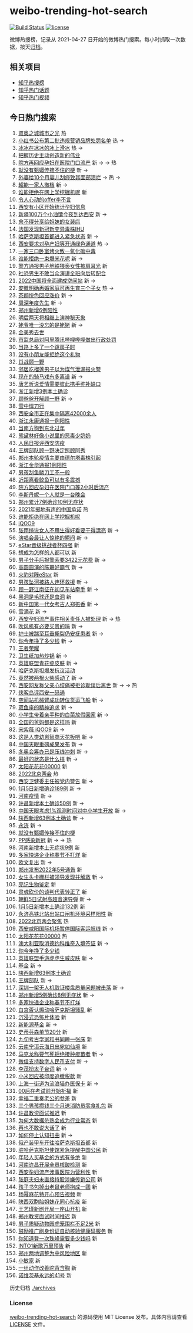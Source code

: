 # weibo-trending-hot-search

[![Build Status](https://github.com/justjavac/weibo-trending-hot-search/workflows/ci/badge.svg?branch=master)](https://github.com/justjavac/weibo-trending-hot-search/actions)
[![license](https://img.shields.io/github/license/justjavac/weibo-trending-hot-search)](https://github.com/justjavac/weibo-trending-hot-search/blob/master/LICENSE)

微博热搜榜，记录从 2021-04-27 日开始的微博热门搜索。每小时抓取一次数据，按天[归档](./archives)。

## 相关项目

- [知乎热搜榜](https://github.com/justjavac/zhihu-trending-top-search)
- [知乎热门话题](https://github.com/justjavac/zhihu-trending-hot-questions)
- [知乎热门视频](https://github.com/justjavac/zhihu-trending-hot-video)

## 今日热门搜索

<!-- BEGIN -->
<!-- 最后更新时间 Thu Jan 06 2022 13:16:03 GMT+0800 (China Standard Time) -->

1. [双奥之城城市之光](https://s.weibo.com//weibo?q=%23%E5%8F%8C%E5%A5%A5%E4%B9%8B%E5%9F%8E%E5%9F%8E%E5%B8%82%E4%B9%8B%E5%85%89%23&Refer=new_time)
   热
1. [小红书公布第二批违规营销品牌处罚名单](https://s.weibo.com//weibo?q=%23%E5%B0%8F%E7%BA%A2%E4%B9%A6%E5%85%AC%E5%B8%83%E7%AC%AC%E4%BA%8C%E6%89%B9%E8%BF%9D%E8%A7%84%E8%90%A5%E9%94%80%E5%93%81%E7%89%8C%E5%A4%84%E7%BD%9A%E5%90%8D%E5%8D%95%23&Refer=top)
   热 ->
1. [冰冰在冰冰的冰上滑冰](https://s.weibo.com//weibo?q=%23%E5%86%B0%E5%86%B0%E5%9C%A8%E5%86%B0%E5%86%B0%E7%9A%84%E5%86%B0%E4%B8%8A%E6%BB%91%E5%86%B0%23&Refer=top)
   热 ->
1. [把握历史主动创造新的伟业](https://s.weibo.com//weibo?q=%23%E6%8A%8A%E6%8F%A1%E5%8E%86%E5%8F%B2%E4%B8%BB%E5%8A%A8%E5%88%9B%E9%80%A0%E6%96%B0%E7%9A%84%E4%BC%9F%E4%B8%9A%23&Refer=top)
1. [院方再回应孕妇在医院门口流产](https://s.weibo.com//weibo?q=%23%E9%99%A2%E6%96%B9%E5%86%8D%E5%9B%9E%E5%BA%94%E5%AD%95%E5%A6%87%E5%9C%A8%E5%8C%BB%E9%99%A2%E9%97%A8%E5%8F%A3%E6%B5%81%E4%BA%A7%23&Refer=top)
   新 -> -> 热
1. [就没有甄嬛传接不住的梗](https://s.weibo.com//weibo?q=%E5%B0%B1%E6%B2%A1%E6%9C%89%E7%94%84%E5%AC%9B%E4%BC%A0%E6%8E%A5%E4%B8%8D%E4%BD%8F%E7%9A%84%E6%A2%97&Refer=top)
   新 ->
1. [外婆给10个月婴儿刮痧致其面部溃烂](https://s.weibo.com//weibo?q=%23%E5%A4%96%E5%A9%86%E7%BB%9910%E4%B8%AA%E6%9C%88%E5%A9%B4%E5%84%BF%E5%88%AE%E7%97%A7%E8%87%B4%E5%85%B6%E9%9D%A2%E9%83%A8%E6%BA%83%E7%83%82%23&Refer=top)
   -> 热 ->
1. [超能一家人撤档](https://s.weibo.com//weibo?q=%23%E8%B6%85%E8%83%BD%E4%B8%80%E5%AE%B6%E4%BA%BA%E6%92%A4%E6%A1%A3%23&Refer=top)
   新 ->
1. [谁能拒绝在网上学挖掘机呢](https://s.weibo.com//weibo?q=%E8%B0%81%E8%83%BD%E6%8B%92%E7%BB%9D%E5%9C%A8%E7%BD%91%E4%B8%8A%E5%AD%A6%E6%8C%96%E6%8E%98%E6%9C%BA%E5%91%A2&Refer=top)
   新
1. [令人心动的offer李不言](https://s.weibo.com//weibo?q=%23%E4%BB%A4%E4%BA%BA%E5%BF%83%E5%8A%A8%E7%9A%84offer%E6%9D%8E%E4%B8%8D%E8%A8%80%23&Refer=top)
1. [西安有小区开始统计孕妇信息](https://s.weibo.com//weibo?q=%23%E8%A5%BF%E5%AE%89%E6%9C%89%E5%B0%8F%E5%8C%BA%E5%BC%80%E5%A7%8B%E7%BB%9F%E8%AE%A1%E5%AD%95%E5%A6%87%E4%BF%A1%E6%81%AF%23&Refer=top)
1. [新疆100万个小油馕今夜到达西安](https://s.weibo.com//weibo?q=%23%E6%96%B0%E7%96%86100%E4%B8%87%E4%B8%AA%E5%B0%8F%E6%B2%B9%E9%A6%95%E4%BB%8A%E5%A4%9C%E5%88%B0%E8%BE%BE%E8%A5%BF%E5%AE%89%23&Refer=top)
   新 ->
1. [舍不得分享给姐妹的女装店](https://s.weibo.com//weibo?q=%23%E8%88%8D%E4%B8%8D%E5%BE%97%E5%88%86%E4%BA%AB%E7%BB%99%E5%A7%90%E5%A6%B9%E7%9A%84%E5%A5%B3%E8%A3%85%E5%BA%97%23&Refer=top)
1. [法国发现新冠新变异毒株IHU](https://s.weibo.com//weibo?q=%23%E6%B3%95%E5%9B%BD%E5%8F%91%E7%8E%B0%E6%96%B0%E5%86%A0%E6%96%B0%E5%8F%98%E5%BC%82%E6%AF%92%E6%A0%AAIHU%23&Refer=top)
1. [哈萨克斯坦首都进入紧急状态](https://s.weibo.com//weibo?q=%23%E5%93%88%E8%90%A8%E5%85%8B%E6%96%AF%E5%9D%A6%E9%A6%96%E9%83%BD%E8%BF%9B%E5%85%A5%E7%B4%A7%E6%80%A5%E7%8A%B6%E6%80%81%23&Refer=top)
   新 ->
1. [西安要求对孕产妇等开通绿色通道](https://s.weibo.com//weibo?q=%23%E8%A5%BF%E5%AE%89%E8%A6%81%E6%B1%82%E5%AF%B9%E5%AD%95%E4%BA%A7%E5%A6%87%E7%AD%89%E5%BC%80%E9%80%9A%E7%BB%BF%E8%89%B2%E9%80%9A%E9%81%93%23&Refer=top)
   热 ->
1. [一家三口卧室烤火致一氧化碳中毒](https://s.weibo.com//weibo?q=%23%E4%B8%80%E5%AE%B6%E4%B8%89%E5%8F%A3%E5%8D%A7%E5%AE%A4%E7%83%A4%E7%81%AB%E8%87%B4%E4%B8%80%E6%B0%A7%E5%8C%96%E7%A2%B3%E4%B8%AD%E6%AF%92%23&Refer=top)
1. [谁能拒绝一束爆米花呢](https://s.weibo.com//weibo?q=%23%E8%B0%81%E8%83%BD%E6%8B%92%E7%BB%9D%E4%B8%80%E6%9D%9F%E7%88%86%E7%B1%B3%E8%8A%B1%E5%91%A2%23&Refer=top)
   新 ->
1. [警方通报男子地铁猥亵女性被扇耳光](https://s.weibo.com//weibo?q=%23%E8%AD%A6%E6%96%B9%E9%80%9A%E6%8A%A5%E7%94%B7%E5%AD%90%E5%9C%B0%E9%93%81%E7%8C%A5%E4%BA%B5%E5%A5%B3%E6%80%A7%E8%A2%AB%E6%89%87%E8%80%B3%E5%85%89%23&Refer=top)
   新
1. [社恐男生不敢当众演讲全班向后转配合](https://s.weibo.com//weibo?q=%23%E7%A4%BE%E6%81%90%E7%94%B7%E7%94%9F%E4%B8%8D%E6%95%A2%E5%BD%93%E4%BC%97%E6%BC%94%E8%AE%B2%E5%85%A8%E7%8F%AD%E5%90%91%E5%90%8E%E8%BD%AC%E9%85%8D%E5%90%88%23&Refer=top)
1. [2022中国将全面建成空间站](https://s.weibo.com//weibo?q=%232022%E4%B8%AD%E5%9B%BD%E5%B0%86%E5%85%A8%E9%9D%A2%E5%BB%BA%E6%88%90%E7%A9%BA%E9%97%B4%E7%AB%99%23&Refer=top)
   新 ->
1. [安徽明确再婚家庭可再生育三个子女](https://s.weibo.com//weibo?q=%23%E5%AE%89%E5%BE%BD%E6%98%8E%E7%A1%AE%E5%86%8D%E5%A9%9A%E5%AE%B6%E5%BA%AD%E5%8F%AF%E5%86%8D%E7%94%9F%E8%82%B2%E4%B8%89%E4%B8%AA%E5%AD%90%E5%A5%B3%23&Refer=top)
   热 ->
1. [茶颜悦色回应涨价](https://s.weibo.com//weibo?q=%23%E8%8C%B6%E9%A2%9C%E6%82%A6%E8%89%B2%E5%9B%9E%E5%BA%94%E6%B6%A8%E4%BB%B7%23&Refer=top)
   新 ->
1. [周深年度先生](https://s.weibo.com//weibo?q=%23%E5%91%A8%E6%B7%B1%E5%B9%B4%E5%BA%A6%E5%85%88%E7%94%9F%23&Refer=top)
   新 ->
1. [郑州新增6例阳性](https://s.weibo.com//weibo?q=%23%E9%83%91%E5%B7%9E%E6%96%B0%E5%A2%9E6%E4%BE%8B%E9%98%B3%E6%80%A7%23&Refer=top)
1. [明后两天将相继上演神秘天象](https://s.weibo.com//weibo?q=%23%E6%98%8E%E5%90%8E%E4%B8%A4%E5%A4%A9%E5%B0%86%E7%9B%B8%E7%BB%A7%E4%B8%8A%E6%BC%94%E7%A5%9E%E7%A7%98%E5%A4%A9%E8%B1%A1%23&Refer=top)
1. [姥爷唯一没忘的是姥姥](https://s.weibo.com//weibo?q=%23%E5%A7%A5%E7%88%B7%E5%94%AF%E4%B8%80%E6%B2%A1%E5%BF%98%E7%9A%84%E6%98%AF%E5%A7%A5%E5%A7%A5%23&Refer=top)
   新 ->
1. [金美秀去世](https://s.weibo.com//weibo?q=%23%E9%87%91%E7%BE%8E%E7%A7%80%E5%8E%BB%E4%B8%96%23&Refer=top)
1. [市监总局对阿里腾讯哔哩哔哩做出行政处罚](https://s.weibo.com//weibo?q=%23%E5%B8%82%E7%9B%91%E6%80%BB%E5%B1%80%E5%AF%B9%E9%98%BF%E9%87%8C%E8%85%BE%E8%AE%AF%E5%93%94%E5%93%A9%E5%93%94%E5%93%A9%E5%81%9A%E5%87%BA%E8%A1%8C%E6%94%BF%E5%A4%84%E7%BD%9A%23&Refer=top)
1. [当路上多了一个跳房子时](https://s.weibo.com//weibo?q=%23%E5%BD%93%E8%B7%AF%E4%B8%8A%E5%A4%9A%E4%BA%86%E4%B8%80%E4%B8%AA%E8%B7%B3%E6%88%BF%E5%AD%90%E6%97%B6%23&Refer=top)
1. [没有小朋友能拒绝这个礼物](https://s.weibo.com//weibo?q=%23%E6%B2%A1%E6%9C%89%E5%B0%8F%E6%9C%8B%E5%8F%8B%E8%83%BD%E6%8B%92%E7%BB%9D%E8%BF%99%E4%B8%AA%E7%A4%BC%E7%89%A9%23&Refer=top)
1. [肖战顾一野](https://s.weibo.com//weibo?q=%23%E8%82%96%E6%88%98%E9%A1%BE%E4%B8%80%E9%87%8E%23&Refer=top)
1. [邻居吃榴莲男子以为煤气泄漏报火警](https://s.weibo.com//weibo?q=%23%E9%82%BB%E5%B1%85%E5%90%83%E6%A6%B4%E8%8E%B2%E7%94%B7%E5%AD%90%E4%BB%A5%E4%B8%BA%E7%85%A4%E6%B0%94%E6%B3%84%E6%BC%8F%E6%8A%A5%E7%81%AB%E8%AD%A6%23&Refer=top)
1. [现在的骑马戏有多离谱](https://s.weibo.com//weibo?q=%23%E7%8E%B0%E5%9C%A8%E7%9A%84%E9%AA%91%E9%A9%AC%E6%88%8F%E6%9C%89%E5%A4%9A%E7%A6%BB%E8%B0%B1%23&Refer=top)
   新 ->
1. [唐艺昕说爱情需要彼此携手弥补缺口](https://s.weibo.com//weibo?q=%23%E5%94%90%E8%89%BA%E6%98%95%E8%AF%B4%E7%88%B1%E6%83%85%E9%9C%80%E8%A6%81%E5%BD%BC%E6%AD%A4%E6%90%BA%E6%89%8B%E5%BC%A5%E8%A1%A5%E7%BC%BA%E5%8F%A3%23&Refer=top)
1. [浙江新增3例本土确诊](https://s.weibo.com//weibo?q=%23%E6%B5%99%E6%B1%9F%E6%96%B0%E5%A2%9E3%E4%BE%8B%E6%9C%AC%E5%9C%9F%E7%A1%AE%E8%AF%8A%23&Refer=top)
1. [顾爸爸开解顾一野](https://s.weibo.com//weibo?q=%23%E9%A1%BE%E7%88%B8%E7%88%B8%E5%BC%80%E8%A7%A3%E9%A1%BE%E4%B8%80%E9%87%8E%23&Refer=top)
   新 ->
1. [雪中悍刀行](https://s.weibo.com//weibo?q=%E9%9B%AA%E4%B8%AD%E6%82%8D%E5%88%80%E8%A1%8C&Refer=top)
1. [西安全市正在集中隔离42000余人](https://s.weibo.com//weibo?q=%23%E8%A5%BF%E5%AE%89%E5%85%A8%E5%B8%82%E6%AD%A3%E5%9C%A8%E9%9B%86%E4%B8%AD%E9%9A%94%E7%A6%BB42000%E4%BD%99%E4%BA%BA%23&Refer=top)
1. [浙江永康通报一例阳性](https://s.weibo.com//weibo?q=%23%E6%B5%99%E6%B1%9F%E6%B0%B8%E5%BA%B7%E9%80%9A%E6%8A%A5%E4%B8%80%E4%BE%8B%E9%98%B3%E6%80%A7%23&Refer=top)
1. [当南方狗到东北过年](https://s.weibo.com//weibo?q=%23%E5%BD%93%E5%8D%97%E6%96%B9%E7%8B%97%E5%88%B0%E4%B8%9C%E5%8C%97%E8%BF%87%E5%B9%B4%23&Refer=top)
1. [熊黛林好像小说里的恶毒少奶奶](https://s.weibo.com//weibo?q=%23%E7%86%8A%E9%BB%9B%E6%9E%97%E5%A5%BD%E5%83%8F%E5%B0%8F%E8%AF%B4%E9%87%8C%E7%9A%84%E6%81%B6%E6%AF%92%E5%B0%91%E5%A5%B6%E5%A5%B6%23&Refer=top)
1. [人民日报评西安防疫](https://s.weibo.com//weibo?q=%23%E4%BA%BA%E6%B0%91%E6%97%A5%E6%8A%A5%E8%AF%84%E8%A5%BF%E5%AE%89%E9%98%B2%E7%96%AB%23&Refer=top)
1. [王牌部队顾一野决定照顾阿秀](https://s.weibo.com//weibo?q=%23%E7%8E%8B%E7%89%8C%E9%83%A8%E9%98%9F%E9%A1%BE%E4%B8%80%E9%87%8E%E5%86%B3%E5%AE%9A%E7%85%A7%E9%A1%BE%E9%98%BF%E7%A7%80%23&Refer=top)
1. [郑州本轮疫情主要由德尔塔毒株引起](https://s.weibo.com//weibo?q=%23%E9%83%91%E5%B7%9E%E6%9C%AC%E8%BD%AE%E7%96%AB%E6%83%85%E4%B8%BB%E8%A6%81%E7%94%B1%E5%BE%B7%E5%B0%94%E5%A1%94%E6%AF%92%E6%A0%AA%E5%BC%95%E8%B5%B7%23&Refer=top)
1. [浙江金华通报1例阳性](https://s.weibo.com//weibo?q=%23%E6%B5%99%E6%B1%9F%E9%87%91%E5%8D%8E%E9%80%9A%E6%8A%A51%E4%BE%8B%E9%98%B3%E6%80%A7%23&Refer=top)
1. [男孩刮鱼鳞刀工不一般](https://s.weibo.com//weibo?q=%23%E7%94%B7%E5%AD%A9%E5%88%AE%E9%B1%BC%E9%B3%9E%E5%88%80%E5%B7%A5%E4%B8%8D%E4%B8%80%E8%88%AC%23&Refer=top)
1. [近距离看鲸鱼可以有多震撼](https://s.weibo.com//weibo?q=%23%E8%BF%91%E8%B7%9D%E7%A6%BB%E7%9C%8B%E9%B2%B8%E9%B1%BC%E5%8F%AF%E4%BB%A5%E6%9C%89%E5%A4%9A%E9%9C%87%E6%92%BC%23&Refer=top)
1. [院方回应孕妇在医院门口等2小时后流产](https://s.weibo.com//weibo?q=%23%E9%99%A2%E6%96%B9%E5%9B%9E%E5%BA%94%E5%AD%95%E5%A6%87%E5%9C%A8%E5%8C%BB%E9%99%A2%E9%97%A8%E5%8F%A3%E7%AD%892%E5%B0%8F%E6%97%B6%E5%90%8E%E6%B5%81%E4%BA%A7%23&Refer=top)
1. [李斯丹妮一个人就是一台晚会](https://s.weibo.com//weibo?q=%23%E6%9D%8E%E6%96%AF%E4%B8%B9%E5%A6%AE%E4%B8%80%E4%B8%AA%E4%BA%BA%E5%B0%B1%E6%98%AF%E4%B8%80%E5%8F%B0%E6%99%9A%E4%BC%9A%23&Refer=top)
1. [郑州累计7例确诊10例无症状](https://s.weibo.com//weibo?q=%23%E9%83%91%E5%B7%9E%E7%B4%AF%E8%AE%A17%E4%BE%8B%E7%A1%AE%E8%AF%8A10%E4%BE%8B%E6%97%A0%E7%97%87%E7%8A%B6%23&Refer=top)
1. [2021年掷地有声的中国承诺](https://s.weibo.com//weibo?q=%232021%E5%B9%B4%E6%8E%B7%E5%9C%B0%E6%9C%89%E5%A3%B0%E7%9A%84%E4%B8%AD%E5%9B%BD%E6%89%BF%E8%AF%BA%23&Refer=new_time)
   热
1. [谁能拒绝在网上学挖掘机呢](https://s.weibo.com//weibo?q=%23%E8%B0%81%E8%83%BD%E6%8B%92%E7%BB%9D%E5%9C%A8%E7%BD%91%E4%B8%8A%E5%AD%A6%E6%8C%96%E6%8E%98%E6%9C%BA%E5%91%A2%23&Refer=top)
1. [iQOO9](https://s.weibo.com//weibo?q=%23iQOO9%23&Refer=top)
1. [张雨绮说女人不用生得好看要干得漂亮](https://s.weibo.com//weibo?q=%23%E5%BC%A0%E9%9B%A8%E7%BB%AE%E8%AF%B4%E5%A5%B3%E4%BA%BA%E4%B8%8D%E7%94%A8%E7%94%9F%E5%BE%97%E5%A5%BD%E7%9C%8B%E8%A6%81%E5%B9%B2%E5%BE%97%E6%BC%82%E4%BA%AE%23&Refer=top)
   新 ->
1. [演唱会最让人惊艳的瞬间](https://s.weibo.com//weibo?q=%23%E6%BC%94%E5%94%B1%E4%BC%9A%E6%9C%80%E8%AE%A9%E4%BA%BA%E6%83%8A%E8%89%B3%E7%9A%84%E7%9E%AC%E9%97%B4%23&Refer=top)
   新 ->
1. [eStar晋级挑战者杯四强](https://s.weibo.com//weibo?q=%23eStar%E6%99%8B%E7%BA%A7%E6%8C%91%E6%88%98%E8%80%85%E6%9D%AF%E5%9B%9B%E5%BC%BA%23&Refer=top)
   新
1. [想成为怎样的人都可以](https://s.weibo.com//weibo?q=%23%E6%83%B3%E6%88%90%E4%B8%BA%E6%80%8E%E6%A0%B7%E7%9A%84%E4%BA%BA%E9%83%BD%E5%8F%AF%E4%BB%A5%23&Refer=top)
   新
1. [男子分手后报警索要3422元花费](https://s.weibo.com//weibo?q=%23%E7%94%B7%E5%AD%90%E5%88%86%E6%89%8B%E5%90%8E%E6%8A%A5%E8%AD%A6%E7%B4%A2%E8%A6%813422%E5%85%83%E8%8A%B1%E8%B4%B9%23&Refer=top)
   新 ->
1. [高圆圆演的陈珊好霸气](https://s.weibo.com//weibo?q=%23%E9%AB%98%E5%9C%86%E5%9C%86%E6%BC%94%E7%9A%84%E9%99%88%E7%8F%8A%E5%A5%BD%E9%9C%B8%E6%B0%94%23&Refer=top)
   新 ->
1. [火豹对阵eStar](https://s.weibo.com//weibo?q=%23%E7%81%AB%E8%B1%B9%E5%AF%B9%E9%98%B5eStar%23&Refer=top)
   新
1. [男孩坠河被路人连环救援](https://s.weibo.com//weibo?q=%23%E7%94%B7%E5%AD%A9%E5%9D%A0%E6%B2%B3%E8%A2%AB%E8%B7%AF%E4%BA%BA%E8%BF%9E%E7%8E%AF%E6%95%91%E6%8F%B4%23&Refer=top)
   新 ->
1. [顾一野江南征在初见车站牵手](https://s.weibo.com//weibo?q=%23%E9%A1%BE%E4%B8%80%E9%87%8E%E6%B1%9F%E5%8D%97%E5%BE%81%E5%9C%A8%E5%88%9D%E8%A7%81%E8%BD%A6%E7%AB%99%E7%89%B5%E6%89%8B%23&Refer=top)
   新 ->
1. [黑洞是毛球还是虫洞](https://s.weibo.com//weibo?q=%23%E9%BB%91%E6%B4%9E%E6%98%AF%E6%AF%9B%E7%90%83%E8%BF%98%E6%98%AF%E8%99%AB%E6%B4%9E%23&Refer=top)
   新
1. [新中国第一代女考古人郑振香](https://s.weibo.com//weibo?q=%23%E6%96%B0%E4%B8%AD%E5%9B%BD%E7%AC%AC%E4%B8%80%E4%BB%A3%E5%A5%B3%E8%80%83%E5%8F%A4%E4%BA%BA%E9%83%91%E6%8C%AF%E9%A6%99%23&Refer=top)
   新 ->
1. [雪滴花](https://s.weibo.com//weibo?q=%E9%9B%AA%E6%BB%B4%E8%8A%B1&Refer=top) 新
   ->
1. [西安孕妇流产事件相关责任人被处理](https://s.weibo.com//weibo?q=%23%E8%A5%BF%E5%AE%89%E5%AD%95%E5%A6%87%E6%B5%81%E4%BA%A7%E4%BA%8B%E4%BB%B6%E7%9B%B8%E5%85%B3%E8%B4%A3%E4%BB%BB%E4%BA%BA%E8%A2%AB%E5%A4%84%E7%90%86%23&Refer=top)
   新 -> 热
1. [吹风机有必要买贵的吗](https://s.weibo.com//weibo?q=%23%E5%90%B9%E9%A3%8E%E6%9C%BA%E6%9C%89%E5%BF%85%E8%A6%81%E4%B9%B0%E8%B4%B5%E7%9A%84%E5%90%97%23&Refer=top)
   新 ->
1. [护士被踹至耳垂撕裂仍安抚患者](https://s.weibo.com//weibo?q=%23%E6%8A%A4%E5%A3%AB%E8%A2%AB%E8%B8%B9%E8%87%B3%E8%80%B3%E5%9E%82%E6%92%95%E8%A3%82%E4%BB%8D%E5%AE%89%E6%8A%9A%E6%82%A3%E8%80%85%23&Refer=top)
   新 ->
1. [你今年挣了多少钱](https://s.weibo.com//weibo?q=%E4%BD%A0%E4%BB%8A%E5%B9%B4%E6%8C%A3%E4%BA%86%E5%A4%9A%E5%B0%91%E9%92%B1&Refer=top)
   新 ->
1. [王者荣耀](https://s.weibo.com//weibo?q=%23%E7%8E%8B%E8%80%85%E8%8D%A3%E8%80%80%23&Refer=top)
1. [卫生纸加热炒锅](https://s.weibo.com//weibo?q=%23%E5%8D%AB%E7%94%9F%E7%BA%B8%E5%8A%A0%E7%83%AD%E7%82%92%E9%94%85%23&Refer=top)
   新 ->
1. [英雄联盟青花瓷皮肤](https://s.weibo.com//weibo?q=%23%E8%8B%B1%E9%9B%84%E8%81%94%E7%9B%9F%E9%9D%92%E8%8A%B1%E7%93%B7%E7%9A%AE%E8%82%A4%23&Refer=top)
   新 ->
1. [哈萨克斯坦爆发抗议活动](https://s.weibo.com//weibo?q=%23%E5%93%88%E8%90%A8%E5%85%8B%E6%96%AF%E5%9D%A6%E7%88%86%E5%8F%91%E6%8A%97%E8%AE%AE%E6%B4%BB%E5%8A%A8%23&Refer=top)
1. [竟然被两根火柴感动了](https://s.weibo.com//weibo?q=%E7%AB%9F%E7%84%B6%E8%A2%AB%E4%B8%A4%E6%A0%B9%E7%81%AB%E6%9F%B4%E6%84%9F%E5%8A%A8%E4%BA%86&Refer=top)
   新 ->
1. [西安网友称父亲心绞痛被拒诊耽误后离世](https://s.weibo.com//weibo?q=%23%E8%A5%BF%E5%AE%89%E7%BD%91%E5%8F%8B%E7%A7%B0%E7%88%B6%E4%BA%B2%E5%BF%83%E7%BB%9E%E7%97%9B%E8%A2%AB%E6%8B%92%E8%AF%8A%E8%80%BD%E8%AF%AF%E5%90%8E%E7%A6%BB%E4%B8%96%23&Refer=top)
   新 -> -> 热
1. [侠客岛评西安一码通](https://s.weibo.com//weibo?q=%23%E4%BE%A0%E5%AE%A2%E5%B2%9B%E8%AF%84%E8%A5%BF%E5%AE%89%E4%B8%80%E7%A0%81%E9%80%9A%23&Refer=top)
1. [空间站机械臂成功转位货运飞船](https://s.weibo.com//weibo?q=%23%E7%A9%BA%E9%97%B4%E7%AB%99%E6%9C%BA%E6%A2%B0%E8%87%82%E6%88%90%E5%8A%9F%E8%BD%AC%E4%BD%8D%E8%B4%A7%E8%BF%90%E9%A3%9E%E8%88%B9%23&Refer=top)
   新 ->
1. [双鱼座的精神追求](https://s.weibo.com//weibo?q=%23%E5%8F%8C%E9%B1%BC%E5%BA%A7%E7%9A%84%E7%B2%BE%E7%A5%9E%E8%BF%BD%E6%B1%82%23&Refer=top)
   新 ->
1. [小学生带着亲手种的白菜放假回家](https://s.weibo.com//weibo?q=%23%E5%B0%8F%E5%AD%A6%E7%94%9F%E5%B8%A6%E7%9D%80%E4%BA%B2%E6%89%8B%E7%A7%8D%E7%9A%84%E7%99%BD%E8%8F%9C%E6%94%BE%E5%81%87%E5%9B%9E%E5%AE%B6%23&Refer=top)
   新 ->
1. [全国的爸妈都是这样吗](https://s.weibo.com//weibo?q=%23%E5%85%A8%E5%9B%BD%E7%9A%84%E7%88%B8%E5%A6%88%E9%83%BD%E6%98%AF%E8%BF%99%E6%A0%B7%E5%90%97%23&Refer=top)
   新
1. [宋紫薇 iQOO9](https://s.weibo.com//weibo?q=%E5%AE%8B%E7%B4%AB%E8%96%87%20iQOO9&Refer=top)
   新 ->
1. [这是人类幼崽智商天花板吧](https://s.weibo.com//weibo?q=%23%E8%BF%99%E6%98%AF%E4%BA%BA%E7%B1%BB%E5%B9%BC%E5%B4%BD%E6%99%BA%E5%95%86%E5%A4%A9%E8%8A%B1%E6%9D%BF%E5%90%A7%23&Refer=top)
   新 ->
1. [中国天眼重磅成果发布](https://s.weibo.com//weibo?q=%23%E4%B8%AD%E5%9B%BD%E5%A4%A9%E7%9C%BC%E9%87%8D%E7%A3%85%E6%88%90%E6%9E%9C%E5%8F%91%E5%B8%83%23&Refer=top)
   新 ->
1. [冬奥会筹办已是压线冲刺](https://s.weibo.com//weibo?q=%23%E5%86%AC%E5%A5%A5%E4%BC%9A%E7%AD%B9%E5%8A%9E%E5%B7%B2%E6%98%AF%E5%8E%8B%E7%BA%BF%E5%86%B2%E5%88%BA%23&Refer=top)
   新 ->
1. [最好的状态是什么样](https://s.weibo.com//weibo?q=%23%E6%9C%80%E5%A5%BD%E7%9A%84%E7%8A%B6%E6%80%81%E6%98%AF%E4%BB%80%E4%B9%88%E6%A0%B7%23&Refer=top)
   新 ->
1. [太阳花花花00000](https://s.weibo.com//weibo?q=%E5%A4%AA%E9%98%B3%E8%8A%B1%E8%8A%B1%E8%8A%B100000&Refer=top)
   新
1. [2022北京两会](https://s.weibo.com//weibo?q=%232022%E5%8C%97%E4%BA%AC%E4%B8%A4%E4%BC%9A%23&Refer=new_time)
   热
1. [西安卫健委主任被党内警告](https://s.weibo.com//weibo?q=%23%E8%A5%BF%E5%AE%89%E5%8D%AB%E5%81%A5%E5%A7%94%E4%B8%BB%E4%BB%BB%E8%A2%AB%E5%85%9A%E5%86%85%E8%AD%A6%E5%91%8A%23&Refer=top)
   新 ->
1. [1月5日新增确诊189例](https://s.weibo.com//weibo?q=%231%E6%9C%885%E6%97%A5%E6%96%B0%E5%A2%9E%E7%A1%AE%E8%AF%8A189%E4%BE%8B%23&Refer=top)
   新 ->
1. [河南疫情](https://s.weibo.com//weibo?q=%23%E6%B2%B3%E5%8D%97%E7%96%AB%E6%83%85%23&Refer=top)
   新 ->
1. [许昌新增本土确诊50例](https://s.weibo.com//weibo?q=%23%E8%AE%B8%E6%98%8C%E6%96%B0%E5%A2%9E%E6%9C%AC%E5%9C%9F%E7%A1%AE%E8%AF%8A50%E4%BE%8B%23&Refer=top)
   新 ->
1. [中国天眼考虑1%观测时间对中小学生开放](https://s.weibo.com//weibo?q=%23%E4%B8%AD%E5%9B%BD%E5%A4%A9%E7%9C%BC%E8%80%83%E8%99%911%25%E8%A7%82%E6%B5%8B%E6%97%B6%E9%97%B4%E5%AF%B9%E4%B8%AD%E5%B0%8F%E5%AD%A6%E7%94%9F%E5%BC%80%E6%94%BE%23&Refer=top)
   新 ->
1. [陕西新增63例本土确诊](https://s.weibo.com//weibo?q=%23%E9%99%95%E8%A5%BF%E6%96%B0%E5%A2%9E63%E4%BE%8B%E6%9C%AC%E5%9C%9F%E7%A1%AE%E8%AF%8A%23&Refer=top)
   新 ->
1. [永济](https://s.weibo.com//weibo?q=%E6%B0%B8%E6%B5%8E&Refer=top) 新 ->
1. [就没有甄嬛传接不住的梗](https://s.weibo.com//weibo?q=%23%E5%B0%B1%E6%B2%A1%E6%9C%89%E7%94%84%E5%AC%9B%E4%BC%A0%E6%8E%A5%E4%B8%8D%E4%BD%8F%E7%9A%84%E6%A2%97%23&Refer=top)
1. [PP感染新冠](https://s.weibo.com//weibo?q=%23PP%E6%84%9F%E6%9F%93%E6%96%B0%E5%86%A0%23&Refer=top)
   新 -> -> 热
1. [河南新增本土无症状9例](https://s.weibo.com//weibo?q=%23%E6%B2%B3%E5%8D%97%E6%96%B0%E5%A2%9E%E6%9C%AC%E5%9C%9F%E6%97%A0%E7%97%87%E7%8A%B69%E4%BE%8B%23&Refer=top)
   新
1. [多家快递企业称春节不打烊](https://s.weibo.com//weibo?q=%E5%A4%9A%E5%AE%B6%E5%BF%AB%E9%80%92%E4%BC%81%E4%B8%9A%E7%A7%B0%E6%98%A5%E8%8A%82%E4%B8%8D%E6%89%93%E7%83%8A&Refer=top)
   新
1. [欧文复出](https://s.weibo.com//weibo?q=%23%E6%AC%A7%E6%96%87%E5%A4%8D%E5%87%BA%23&Refer=top)
   新 ->
1. [郑州发布2022年5号通告](https://s.weibo.com//weibo?q=%23%E9%83%91%E5%B7%9E%E5%8F%91%E5%B8%832022%E5%B9%B45%E5%8F%B7%E9%80%9A%E5%91%8A%23&Refer=top)
   新
1. [女生头卡栅栏被领导发现并解救](https://s.weibo.com//weibo?q=%23%E5%A5%B3%E7%94%9F%E5%A4%B4%E5%8D%A1%E6%A0%85%E6%A0%8F%E8%A2%AB%E9%A2%86%E5%AF%BC%E5%8F%91%E7%8E%B0%E5%B9%B6%E8%A7%A3%E6%95%91%23&Refer=top)
   新 ->
1. [亮记生物鉴定](https://s.weibo.com//weibo?q=%23%E4%BA%AE%E8%AE%B0%E7%94%9F%E7%89%A9%E9%89%B4%E5%AE%9A%23&Refer=top)
   新
1. [灵魂砍价的谈判代表转正了](https://s.weibo.com//weibo?q=%23%E7%81%B5%E9%AD%82%E7%A0%8D%E4%BB%B7%E7%9A%84%E8%B0%88%E5%88%A4%E4%BB%A3%E8%A1%A8%E8%BD%AC%E6%AD%A3%E4%BA%86%23&Refer=top)
   新
1. [朝鲜5日试射高超音速导弹](https://s.weibo.com//weibo?q=%23%E6%9C%9D%E9%B2%9C5%E6%97%A5%E8%AF%95%E5%B0%84%E9%AB%98%E8%B6%85%E9%9F%B3%E9%80%9F%E5%AF%BC%E5%BC%B9%23&Refer=top)
   新 ->
1. [1月5日新增本土确诊132例](https://s.weibo.com//weibo?q=%231%E6%9C%885%E6%97%A5%E6%96%B0%E5%A2%9E%E6%9C%AC%E5%9C%9F%E7%A1%AE%E8%AF%8A132%E4%BE%8B%23&Refer=top)
   新
1. [永济高铁北站出站口闸机环境采样阳性](https://s.weibo.com//weibo?q=%23%E6%B0%B8%E6%B5%8E%E9%AB%98%E9%93%81%E5%8C%97%E7%AB%99%E5%87%BA%E7%AB%99%E5%8F%A3%E9%97%B8%E6%9C%BA%E7%8E%AF%E5%A2%83%E9%87%87%E6%A0%B7%E9%98%B3%E6%80%A7%23&Refer=top)
   新
1. [2022北京两会聚焦](https://s.weibo.com//weibo?q=%232022%E5%8C%97%E4%BA%AC%E4%B8%A4%E4%BC%9A%E8%81%9A%E7%84%A6%23&Refer=new_time)
   热
1. [西安咸阳国际机场暂停国际客运航线](https://s.weibo.com//weibo?q=%23%E8%A5%BF%E5%AE%89%E5%92%B8%E9%98%B3%E5%9B%BD%E9%99%85%E6%9C%BA%E5%9C%BA%E6%9A%82%E5%81%9C%E5%9B%BD%E9%99%85%E5%AE%A2%E8%BF%90%E8%88%AA%E7%BA%BF%23&Refer=top)
   新 ->
1. [太阳花花花00000](https://s.weibo.com//weibo?q=%23%E5%A4%AA%E9%98%B3%E8%8A%B1%E8%8A%B1%E8%8A%B100000%23&Refer=top)
   热
1. [澳大利亚取消德约科维奇入境签证](https://s.weibo.com//weibo?q=%23%E6%BE%B3%E5%A4%A7%E5%88%A9%E4%BA%9A%E5%8F%96%E6%B6%88%E5%BE%B7%E7%BA%A6%E7%A7%91%E7%BB%B4%E5%A5%87%E5%85%A5%E5%A2%83%E7%AD%BE%E8%AF%81%23&Refer=top)
   新 ->
1. [你今年挣了多少钱](https://s.weibo.com//weibo?q=%23%E4%BD%A0%E4%BB%8A%E5%B9%B4%E6%8C%A3%E4%BA%86%E5%A4%9A%E5%B0%91%E9%92%B1%23&Refer=top)
1. [英雄联盟手游虎虎生威皮肤](https://s.weibo.com//weibo?q=%23%E8%8B%B1%E9%9B%84%E8%81%94%E7%9B%9F%E6%89%8B%E6%B8%B8%E8%99%8E%E8%99%8E%E7%94%9F%E5%A8%81%E7%9A%AE%E8%82%A4%23&Refer=top)
   新 ->
1. [基金](https://s.weibo.com//weibo?q=%E5%9F%BA%E9%87%91&Refer=top) 新 ->
1. [陕西新增63例本土确诊](https://s.weibo.com//weibo?q=%E9%99%95%E8%A5%BF%E6%96%B0%E5%A2%9E63%E4%BE%8B%E6%9C%AC%E5%9C%9F%E7%A1%AE%E8%AF%8A&Refer=top)
1. [王牌部队](https://s.weibo.com//weibo?q=%E7%8E%8B%E7%89%8C%E9%83%A8%E9%98%9F&Refer=top)
   新 ->
1. [深圳一架无人机取证楼盘质量问题被击落](https://s.weibo.com//weibo?q=%23%E6%B7%B1%E5%9C%B3%E4%B8%80%E6%9E%B6%E6%97%A0%E4%BA%BA%E6%9C%BA%E5%8F%96%E8%AF%81%E6%A5%BC%E7%9B%98%E8%B4%A8%E9%87%8F%E9%97%AE%E9%A2%98%E8%A2%AB%E5%87%BB%E8%90%BD%23&Refer=top)
   新 ->
1. [郑州新增5例确诊8例无症状](https://s.weibo.com//weibo?q=%23%E9%83%91%E5%B7%9E%E6%96%B0%E5%A2%9E5%E4%BE%8B%E7%A1%AE%E8%AF%8A8%E4%BE%8B%E6%97%A0%E7%97%87%E7%8A%B6%23&Refer=top)
   新 ->
1. [多家快递企业称春节不打烊](https://s.weibo.com//weibo?q=%23%E5%A4%9A%E5%AE%B6%E5%BF%AB%E9%80%92%E4%BC%81%E4%B8%9A%E7%A7%B0%E6%98%A5%E8%8A%82%E4%B8%8D%E6%89%93%E7%83%8A%23&Refer=top)
1. [白宫否认煽动哈萨克斯坦骚乱](https://s.weibo.com//weibo?q=%23%E7%99%BD%E5%AE%AB%E5%90%A6%E8%AE%A4%E7%85%BD%E5%8A%A8%E5%93%88%E8%90%A8%E5%85%8B%E6%96%AF%E5%9D%A6%E9%AA%9A%E4%B9%B1%23&Refer=top)
   新
1. [沉浸式恐怖片体验](https://s.weibo.com//weibo?q=%23%E6%B2%89%E6%B5%B8%E5%BC%8F%E6%81%90%E6%80%96%E7%89%87%E4%BD%93%E9%AA%8C%23&Refer=top)
   新
1. [新能源基金](https://s.weibo.com//weibo?q=%E6%96%B0%E8%83%BD%E6%BA%90%E5%9F%BA%E9%87%91&Refer=top)
   新 ->
1. [史蒂芬森单节20分](https://s.weibo.com//weibo?q=%23%E5%8F%B2%E8%92%82%E8%8A%AC%E6%A3%AE%E5%8D%95%E8%8A%8220%E5%88%86%23&Refer=top)
   新
1. [九旬考古学家和书同睡一张床](https://s.weibo.com//weibo?q=%23%E4%B9%9D%E6%97%AC%E8%80%83%E5%8F%A4%E5%AD%A6%E5%AE%B6%E5%92%8C%E4%B9%A6%E5%90%8C%E7%9D%A1%E4%B8%80%E5%BC%A0%E5%BA%8A%23&Refer=top)
   新
1. [云南宁洱云海日出宛如仙境](https://s.weibo.com//weibo?q=%E4%BA%91%E5%8D%97%E5%AE%81%E6%B4%B1%E4%BA%91%E6%B5%B7%E6%97%A5%E5%87%BA%E5%AE%9B%E5%A6%82%E4%BB%99%E5%A2%83&Refer=top)
   新
1. [马克龙称要气死拒绝接种疫苗者](https://s.weibo.com//weibo?q=%23%E9%A9%AC%E5%85%8B%E9%BE%99%E7%A7%B0%E8%A6%81%E6%B0%94%E6%AD%BB%E6%8B%92%E7%BB%9D%E6%8E%A5%E7%A7%8D%E7%96%AB%E8%8B%97%E8%80%85%23&Refer=top)
   新 ->
1. [微信支持数字人民币支付](https://s.weibo.com//weibo?q=%23%E5%BE%AE%E4%BF%A1%E6%94%AF%E6%8C%81%E6%95%B0%E5%AD%97%E4%BA%BA%E6%B0%91%E5%B8%81%E6%94%AF%E4%BB%98%23&Refer=top)
   新 ->
1. [李茂扮太子台词](https://s.weibo.com//weibo?q=%23%E6%9D%8E%E8%8C%82%E6%89%AE%E5%A4%AA%E5%AD%90%E5%8F%B0%E8%AF%8D%23&Refer=top)
   新 ->
1. [小米回应被印度追缴税款](https://s.weibo.com//weibo?q=%23%E5%B0%8F%E7%B1%B3%E5%9B%9E%E5%BA%94%E8%A2%AB%E5%8D%B0%E5%BA%A6%E8%BF%BD%E7%BC%B4%E7%A8%8E%E6%AC%BE%23&Refer=top)
   新
1. [上海一街道为流浪猫办医保卡](https://s.weibo.com//weibo?q=%23%E4%B8%8A%E6%B5%B7%E4%B8%80%E8%A1%97%E9%81%93%E4%B8%BA%E6%B5%81%E6%B5%AA%E7%8C%AB%E5%8A%9E%E5%8C%BB%E4%BF%9D%E5%8D%A1%23&Refer=top)
   新 ->
1. [00后在考试前开始祈福](https://s.weibo.com//weibo?q=%2300%E5%90%8E%E5%9C%A8%E8%80%83%E8%AF%95%E5%89%8D%E5%BC%80%E5%A7%8B%E7%A5%88%E7%A6%8F%23&Refer=top)
   新
1. [幸福二重奏老公的参差](https://s.weibo.com//weibo?q=%23%E5%B9%B8%E7%A6%8F%E4%BA%8C%E9%87%8D%E5%A5%8F%E8%80%81%E5%85%AC%E7%9A%84%E5%8F%82%E5%B7%AE%23&Refer=top)
   新
1. [三个男孩攒钱三个月送消防员零食礼包](https://s.weibo.com//weibo?q=%23%E4%B8%89%E4%B8%AA%E7%94%B7%E5%AD%A9%E6%94%92%E9%92%B1%E4%B8%89%E4%B8%AA%E6%9C%88%E9%80%81%E6%B6%88%E9%98%B2%E5%91%98%E9%9B%B6%E9%A3%9F%E7%A4%BC%E5%8C%85%23&Refer=top)
   新
1. [许昌教资面试推迟](https://s.weibo.com//weibo?q=%E8%AE%B8%E6%98%8C%E6%95%99%E8%B5%84%E9%9D%A2%E8%AF%95%E6%8E%A8%E8%BF%9F&Refer=top)
   新
1. [为何大数据杀熟会成为行业常态](https://s.weibo.com//weibo?q=%23%E4%B8%BA%E4%BD%95%E5%A4%A7%E6%95%B0%E6%8D%AE%E6%9D%80%E7%86%9F%E4%BC%9A%E6%88%90%E4%B8%BA%E8%A1%8C%E4%B8%9A%E5%B8%B8%E6%80%81%23&Refer=top)
   新
1. [再也不敢说大话了](https://s.weibo.com//weibo?q=%23%E5%86%8D%E4%B9%9F%E4%B8%8D%E6%95%A2%E8%AF%B4%E5%A4%A7%E8%AF%9D%E4%BA%86%23&Refer=top)
   新
1. [如何停止认知扭曲](https://s.weibo.com//weibo?q=%E5%A6%82%E4%BD%95%E5%81%9C%E6%AD%A2%E8%AE%A4%E7%9F%A5%E6%89%AD%E6%9B%B2&Refer=top)
   新 ->
1. [俄产装甲车开往哈萨克斯坦首都](https://s.weibo.com//weibo?q=%23%E4%BF%84%E4%BA%A7%E8%A3%85%E7%94%B2%E8%BD%A6%E5%BC%80%E5%BE%80%E5%93%88%E8%90%A8%E5%85%8B%E6%96%AF%E5%9D%A6%E9%A6%96%E9%83%BD%23&Refer=top)
   新
1. [驻哈萨克斯坦使馆紧急提醒中国公民](https://s.weibo.com//weibo?q=%23%E9%A9%BB%E5%93%88%E8%90%A8%E5%85%8B%E6%96%AF%E5%9D%A6%E4%BD%BF%E9%A6%86%E7%B4%A7%E6%80%A5%E6%8F%90%E9%86%92%E4%B8%AD%E5%9B%BD%E5%85%AC%E6%B0%91%23&Refer=top)
   新
1. [年轻人买基金的方式有多绝](https://s.weibo.com//weibo?q=%23%E5%B9%B4%E8%BD%BB%E4%BA%BA%E4%B9%B0%E5%9F%BA%E9%87%91%E7%9A%84%E6%96%B9%E5%BC%8F%E6%9C%89%E5%A4%9A%E7%BB%9D%23&Refer=top)
   新
1. [河南许昌开展全员核酸检测](https://s.weibo.com//weibo?q=%23%E6%B2%B3%E5%8D%97%E8%AE%B8%E6%98%8C%E5%BC%80%E5%B1%95%E5%85%A8%E5%91%98%E6%A0%B8%E9%85%B8%E6%A3%80%E6%B5%8B%23&Refer=top)
   新
1. [西安孕妇流产涉事医院为营利性](https://s.weibo.com//weibo?q=%23%E8%A5%BF%E5%AE%89%E5%AD%95%E5%A6%87%E6%B5%81%E4%BA%A7%E6%B6%89%E4%BA%8B%E5%8C%BB%E9%99%A2%E4%B8%BA%E8%90%A5%E5%88%A9%E6%80%A7%23&Refer=top)
   新
1. [张庭夫妇未直接持股涉嫌传销公司](https://s.weibo.com//weibo?q=%23%E5%BC%A0%E5%BA%AD%E5%A4%AB%E5%A6%87%E6%9C%AA%E7%9B%B4%E6%8E%A5%E6%8C%81%E8%82%A1%E6%B6%89%E5%AB%8C%E4%BC%A0%E9%94%80%E5%85%AC%E5%8F%B8%23&Refer=top)
   新
1. [孩子书包掉出老鼠老师抱成一团](https://s.weibo.com//weibo?q=%23%E5%AD%A9%E5%AD%90%E4%B9%A6%E5%8C%85%E6%8E%89%E5%87%BA%E8%80%81%E9%BC%A0%E8%80%81%E5%B8%88%E6%8A%B1%E6%88%90%E4%B8%80%E5%9B%A2%23&Refer=top)
   新
1. [杨幂麻花特开心预告视频](https://s.weibo.com//weibo?q=%23%E6%9D%A8%E5%B9%82%E9%BA%BB%E8%8A%B1%E7%89%B9%E5%BC%80%E5%BF%83%E9%A2%84%E5%91%8A%E8%A7%86%E9%A2%91%23&Refer=top)
   新
1. [陕西双胞胎姐妹花同心抗疫](https://s.weibo.com//weibo?q=%23%E9%99%95%E8%A5%BF%E5%8F%8C%E8%83%9E%E8%83%8E%E5%A7%90%E5%A6%B9%E8%8A%B1%E5%90%8C%E5%BF%83%E6%8A%97%E7%96%AB%23&Refer=top)
   新
1. [王艺瑾新剧开局一座山开机](https://s.weibo.com//weibo?q=%23%E7%8E%8B%E8%89%BA%E7%91%BE%E6%96%B0%E5%89%A7%E5%BC%80%E5%B1%80%E4%B8%80%E5%BA%A7%E5%B1%B1%E5%BC%80%E6%9C%BA%23&Refer=top)
   新
1. [郑州教资面试时间推迟](https://s.weibo.com//weibo?q=%23%E9%83%91%E5%B7%9E%E6%95%99%E8%B5%84%E9%9D%A2%E8%AF%95%E6%97%B6%E9%97%B4%E6%8E%A8%E8%BF%9F%23&Refer=top)
   新
1. [男子质疑动物园虎笼围栏不足2米](https://s.weibo.com//weibo?q=%23%E7%94%B7%E5%AD%90%E8%B4%A8%E7%96%91%E5%8A%A8%E7%89%A9%E5%9B%AD%E8%99%8E%E7%AC%BC%E5%9B%B4%E6%A0%8F%E4%B8%8D%E8%B6%B32%E7%B1%B3%23&Refer=top)
   新
1. [鼓励推广刷身份证自动核验健康码服务](https://s.weibo.com//weibo?q=%23%E9%BC%93%E5%8A%B1%E6%8E%A8%E5%B9%BF%E5%88%B7%E8%BA%AB%E4%BB%BD%E8%AF%81%E8%87%AA%E5%8A%A8%E6%A0%B8%E9%AA%8C%E5%81%A5%E5%BA%B7%E7%A0%81%E6%9C%8D%E5%8A%A1%23&Refer=top)
   新
1. [你知道登一次珠峰需要多少钱吗](https://s.weibo.com//weibo?q=%23%E4%BD%A0%E7%9F%A5%E9%81%93%E7%99%BB%E4%B8%80%E6%AC%A1%E7%8F%A0%E5%B3%B0%E9%9C%80%E8%A6%81%E5%A4%9A%E5%B0%91%E9%92%B1%E5%90%97%23&Refer=top)
   新
1. [INTO1新歌万里预告](https://s.weibo.com//weibo?q=%23INTO1%E6%96%B0%E6%AD%8C%E4%B8%87%E9%87%8C%E9%A2%84%E5%91%8A%23&Refer=top)
   新
1. [郑州两地调整为中风险地区](https://s.weibo.com//weibo?q=%23%E9%83%91%E5%B7%9E%E4%B8%A4%E5%9C%B0%E8%B0%83%E6%95%B4%E4%B8%BA%E4%B8%AD%E9%A3%8E%E9%99%A9%E5%9C%B0%E5%8C%BA%23&Refer=top)
   新
1. [小敏家](https://s.weibo.com//weibo?q=%E5%B0%8F%E6%95%8F%E5%AE%B6&Refer=top) 新
1. [一组动作改善驼背含胸](https://s.weibo.com//weibo?q=%23%E4%B8%80%E7%BB%84%E5%8A%A8%E4%BD%9C%E6%94%B9%E5%96%84%E9%A9%BC%E8%83%8C%E5%90%AB%E8%83%B8%23&Refer=top)
   新
1. [诺维茨基永远的41号](https://s.weibo.com//weibo?q=%23%E8%AF%BA%E7%BB%B4%E8%8C%A8%E5%9F%BA%E6%B0%B8%E8%BF%9C%E7%9A%8441%E5%8F%B7%23&Refer=top)
   新

<!-- END -->

历史归档 [./archives](./archives)

### License

[weibo-trending-hot-search](https://github.com/justjavac/weibo-trending-hot-search)
的源码使用 MIT License 发布。具体内容请查看 [LICENSE](./LICENSE) 文件。
